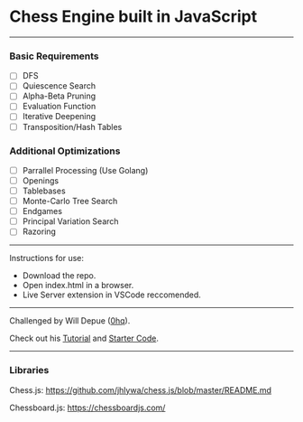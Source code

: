 # Chess Engine built in JavaScript

---

### Basic Requirements

 - [ ] DFS
 - [ ] Quiescence Search
 - [ ] Alpha-Beta Pruning
 - [ ] Evaluation Function
 - [ ] Iterative Deepening
 - [ ] Transposition/Hash Tables
 
### Additional Optimizations

 - [ ] Parrallel Processing (Use Golang)
 - [ ] Openings
 - [ ] Tablebases
 - [ ] Monte-Carlo Tree Search
 - [ ] Endgames
 - [ ] Principal Variation Search
 - [ ] Razoring

---

Instructions for use:

- Download the repo.  
- Open index.html in a browser.   
- Live Server extension in VSCode reccomended.   
  
---

Challenged by Will Depue ([0hq](https://github.com/0hq)).

Check out his [Tutorial](https://www.chessengines.org/) and [Starter Code](https://github.com/0hq/starter_chess_engine).

---

### Libraries

Chess.js: https://github.com/jhlywa/chess.js/blob/master/README.md   

Chessboard.js: https://chessboardjs.com/  
